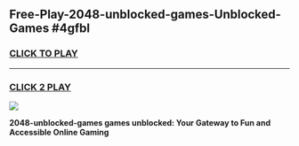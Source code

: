 
## Free-Play-2048-unblocked-games-Unblocked-Games #4gfbl
<h3>
<a href="https://news.freeplayer.one?title=2048-unblocked-games&ref=8M">CLICK TO PLAY</a></h3>
<hr>

<h3>
<a href="https://news.freeplayer.one?title=2048-unblocked-games&ref=8M">CLICK 2 PLAY</a>
  
</h3>

<a href="https://news.freeplayer.one?title=2048-unblocked-games&ref=8M"><img src="https://clearcache.store/games.png"></a>


**2048-unblocked-games games unblocked: Your Gateway to Fun and Accessible Online Gaming**
